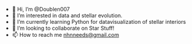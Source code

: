 - 👋 Hi, I’m @Doublen007
- 👀 I’m interested in data and stellar evolution.
- 🌱 I’m currently learning Python for datavisualization of stellar interiors
- 💞️ I’m looking to collaborate on Star Stuff!
- 📫 How to reach me nhnneeds@gmail.com

<!---
Doublen007/Doublen007 is a ✨ special ✨ repository because its `README.md` (this file) appears on your GitHub profile.
You can click the Preview link to take a look at your changes.
--->
